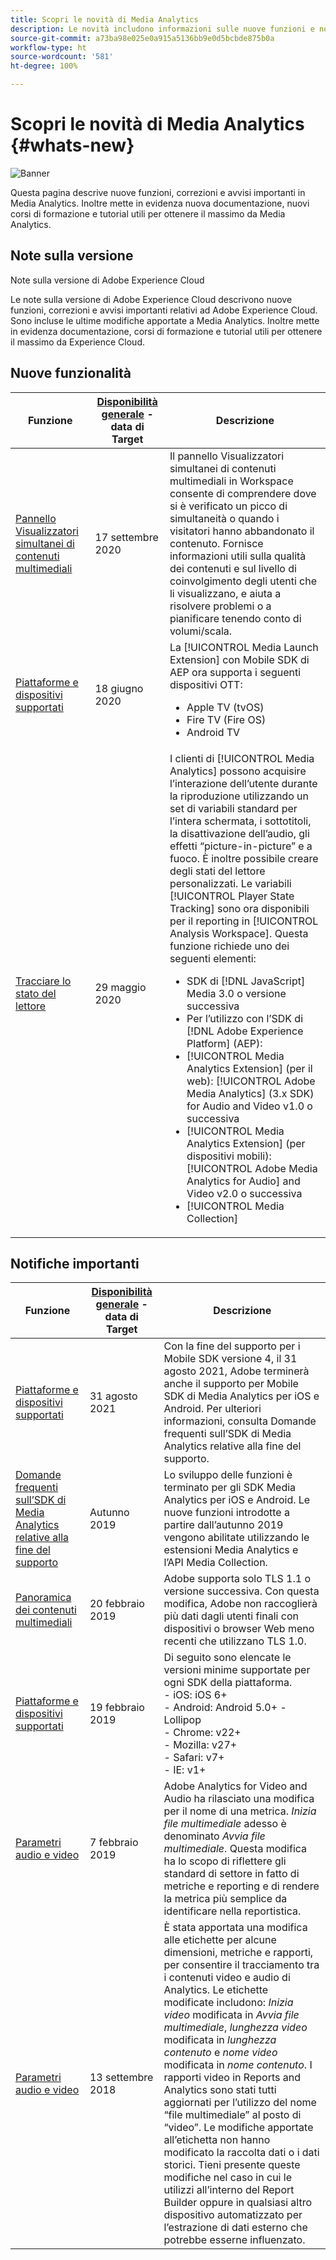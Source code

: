 ```yaml
---
title: Scopri le novità di Media Analytics
description: Le novità includono informazioni sulle nuove funzioni e notifiche.
source-git-commit: a73ba98e025e0a915a5136bb9e0d5bcbde875b0a
workflow-type: ht
source-wordcount: '581'
ht-degree: 100%

---
```



# Scopri le novità di Media Analytics {#whats-new}

![Banner](assets/media_analytics_banner.png)


Questa pagina descrive nuove funzioni, correzioni e avvisi importanti in Media Analytics. Inoltre mette in evidenza nuova documentazione, nuovi corsi di formazione e tutorial utili per ottenere il massimo da Media Analytics.


## Note sulla versione

Note sulla versione di Adobe Experience Cloud

Le note sulla versione di Adobe Experience Cloud descrivono nuove funzioni, correzioni e avvisi importanti relativi ad Adobe Experience Cloud. Sono incluse le ultime modifiche apportate a Media Analytics. Inoltre mette in evidenza documentazione, corsi di formazione e tutorial utili per ottenere il massimo da Experience Cloud.

## Nuove funzionalità

| Funzione | [Disponibilità generale](https://experienceleague.adobe.com/docs/analytics/landing/an-releases.html?lang=it) - data di Target | Descrizione |
| ----------- | ---------- | ---------- |
| [Pannello Visualizzatori simultanei di contenuti multimediali](media-reports/media-workspace-panels/media-concurrent-viewers.md) | 17 settembre 2020 | Il pannello Visualizzatori simultanei di contenuti multimediali in Workspace consente di comprendere dove si è verificato un picco di simultaneità o quando i visitatori hanno abbandonato il contenuto. Fornisce informazioni utili sulla qualità dei contenuti e sul livello di coinvolgimento degli utenti che li visualizzano, e aiuta a risolvere problemi o a pianificare tenendo conto di volumi/scala. |
| [Piattaforme e dispositivi supportati](../getting-started/supported-devices.md) | 18 giugno 2020 | La [!UICONTROL Media Launch Extension] con Mobile SDK di AEP ora supporta i seguenti dispositivi OTT:<ul><li>Apple TV (tvOS)</li><li>Fire TV (Fire OS)</li><li>Android TV</li></ul> |
| [Tracciare lo stato del lettore](https://experienceleague.adobe.com/docs/media-analytics/using/player-state-tracking/player-state-overview.html?lang=it) | 29 maggio 2020 | I clienti di [!UICONTROL Media Analytics] possono acquisire l’interazione dell’utente durante la riproduzione utilizzando un set di variabili standard per l’intera schermata, i sottotitoli, la disattivazione dell’audio, gli effetti “picture-in-picture” e a fuoco. È inoltre possibile creare degli stati del lettore personalizzati. Le variabili [!UICONTROL Player State Tracking] sono ora disponibili per il reporting in [!UICONTROL Analysis Workspace]. Questa funzione richiede uno dei seguenti elementi: <ul><li>SDK di [!DNL JavaScript] Media 3.0 o versione successiva</li><li>Per l’utilizzo con l’SDK di [!DNL Adobe Experience Platform] (AEP):</li><li>[!UICONTROL Media Analytics Extension] (per il web): [!UICONTROL Adobe Media Analytics] (3.x SDK) for Audio and Video v1.0 o successiva</li><li>[!UICONTROL Media Analytics Extension] (per dispositivi mobili): [!UICONTROL Adobe Media Analytics for Audio] and Video v2.0 o successiva</li><li>[!UICONTROL Media Collection]</li></ul> |


## Notifiche importanti

| Funzione | [Disponibilità generale](https://experienceleague.adobe.com/docs/analytics/landing/an-releases.html?lang=it) - data di Target | Descrizione |
| ----------- | ---------- | ---------- |
| [Piattaforme e dispositivi supportati](../getting-started/supported-devices.md) | 31 agosto 2021 | Con la fine del supporto per i Mobile SDK versione 4, il 31 agosto 2021, Adobe terminerà anche il supporto per Mobile SDK di Media Analytics per iOS e Android. Per ulteriori informazioni, consulta Domande frequenti sull’SDK di Media Analytics relative alla fine del supporto. |
| [Domande frequenti sull’SDK di Media Analytics relative alla fine del supporto](sdk-implement/end-of-support-faqs.md) | Autunno 2019 | Lo sviluppo delle funzioni è terminato per gli SDK Media Analytics per iOS e Android.  Le nuove funzioni introdotte a partire dall’autunno 2019 vengono abilitate utilizzando le estensioni Media Analytics e l’API Media Collection.  |
| [Panoramica dei contenuti multimediali](media-overview.md) | 20 febbraio 2019 | Adobe supporta solo TLS 1.1 o versione successiva. Con questa modifica, Adobe non raccoglierà più dati dagli utenti finali con dispositivi o browser Web meno recenti che utilizzano TLS 1.0. |
| [Piattaforme e dispositivi supportati](../getting-started/supported-devices.md) | 19 febbraio 2019 | Di seguito sono elencate le versioni minime supportate per ogni SDK della piattaforma. <br>- iOS: iOS 6+ <br>- Android: Android 5.0+ - Lollipop <br>- Chrome: v22+<br>- Mozilla: v27+<br>- Safari: v7+<br>- IE: v1+ |
| [Parametri audio e video ](metrics-and-metadata/audio-video-parameters.md) | 7 febbraio 2019 | Adobe Analytics for Video and Audio ha rilasciato una modifica per il nome di una metrica. <i>Inizia file multimediale</i> adesso è denominato <i>Avvia file multimediale</i>. Questa modifica ha lo scopo di riflettere gli standard di settore in fatto di metriche e reporting e di rendere la metrica più semplice da identificare nella reportistica. |
| [Parametri audio e video ](metrics-and-metadata/audio-video-parameters.md) | 13 settembre 2018 | È stata apportata una modifica alle etichette per alcune dimensioni, metriche e rapporti, per consentire il tracciamento tra i contenuti video e audio di Analytics. Le etichette modificate includono: *Inizia video* modificata in *Avvia file multimediale*, *lunghezza video* modificata in *lunghezza contenuto* e *nome video* modificata in *nome contenuto*. I rapporti video in Reports and Analytics sono stati tutti aggiornati per l’utilizzo del nome “file multimediale” al posto di “video”. Le modifiche apportate all’etichetta non hanno modificato la raccolta dati o i dati storici. Tieni presente queste modifiche nel caso in cui le utilizzi all’interno del Report Builder oppure in qualsiasi altro dispositivo automatizzato per l’estrazione di dati esterno che potrebbe esserne influenzato. |




<!-- | title | date | description | -->
